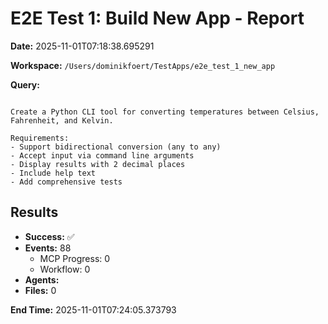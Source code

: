 # E2E Test 1: Build New App - Report

**Date:** 2025-11-01T07:18:38.695291

**Workspace:** `/Users/dominikfoert/TestApps/e2e_test_1_new_app`

**Query:**
```

Create a Python CLI tool for converting temperatures between Celsius, Fahrenheit, and Kelvin.

Requirements:
- Support bidirectional conversion (any to any)
- Accept input via command line arguments
- Display results with 2 decimal places
- Include help text
- Add comprehensive tests

```

## Results

- **Success:** ✅
- **Events:** 88
  - MCP Progress: 0
  - Workflow: 0
- **Agents:** 
- **Files:** 0

**End Time:** 2025-11-01T07:24:05.373793

